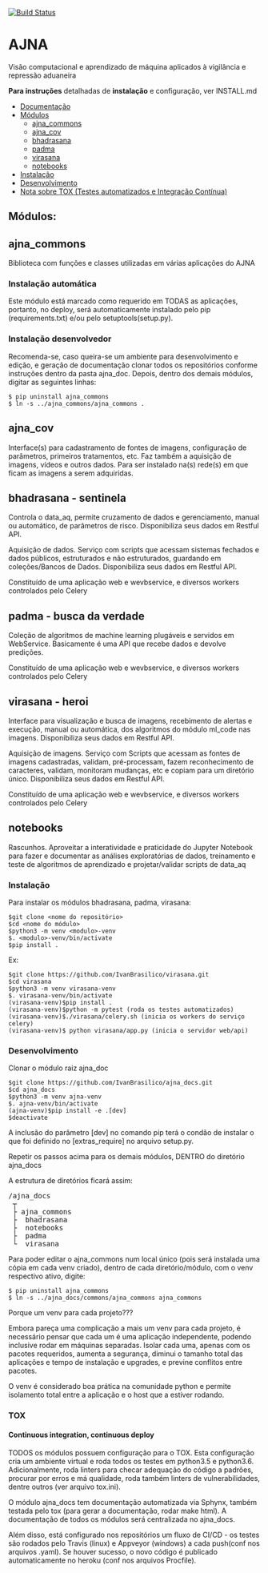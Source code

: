 [![Build Status](https://travis-ci.org/IvanBrasilico/ajna_docs.svg?branch=master)](https://travis-ci.org/IvanBrasilico/ajna_docs) 


# AJNA

Visão computacional e aprendizado de máquina aplicados à vigilância e repressão aduaneira

**Para instruções** detalhadas de **instalação** e configuração, ver INSTALL.md 

* [Documentação](http://ajna-mod.readthedocs.io/pt_BR/latest/)
* [Módulos](#Módulos)
  * [ajna_commons](#ajna_commons)
  * [ajna_cov](#ajna_cov)
  * [bhadrasana](#bhadrasana)
  * [padma](#padma)
  * [virasana](#virasana)
  * [notebooks](#notebooks)
* [Instalação](#instalação)
* [Desenvolvimento](#desenvolvimento)
* [Nota sobre TOX (Testes automatizados e Integração Contínua)](#tox)

## Módulos:
## ajna_commons
Biblioteca com funções e classes utilizadas em várias aplicações do AJNA

### Instalação automática
Este módulo está marcado como requerido em TODAS as aplicações, portanto, no deploy, será automaticamente instalado pelo pip (requirements.txt) e/ou pelo setuptools(setup.py). 

### Instalação desenvolvedor
Recomenda-se, caso queira-se um ambiente para desenvolvimento e edição, e geração de documentação clonar todos os repositórios conforme instruções dentro da pasta ajna_doc. Depois, dentro dos demais módulos, digitar as seguintes linhas:
```
$ pip uninstall ajna_commons
$ ln -s ../ajna_commons/ajna_commons .
```
## ajna_cov

Interface(s) para cadastramento de fontes de imagens, configuração de parâmetros, primeiros tratamentos, etc. Faz também a aquisição de imagens, vídeos e outros dados. Para ser instalado na(s) rede(s) em que ficam as imagens a serem adquiridas.

## bhadrasana - sentinela

Controla o data_aq, permite cruzamento de dados e gerenciamento, manual ou automático, de parâmetros de risco. Disponibiliza seus dados em Restful API.

Aquisição de dados. Serviço com scripts que acessam sistemas fechados e dados públicos, estruturados e não estruturados, guardando em coleções/Bancos de Dados. Disponibiliza seus dados em Restful API.

Constituído de uma aplicação web e wevbservice, e diversos workers controlados pelo Celery

## padma - busca da verdade

Coleção de algoritmos de machine learning plugáveis e servidos em WebService. Basicamente é uma API que recebe dados e devolve predições.

Constituído de uma aplicação web e wevbservice, e diversos workers controlados pelo Celery

## virasana - heroi

Interface para visualização e busca de imagens, recebimento de alertas e execução, manual ou automática, dos algoritmos do módulo ml_code nas imagens. Disponibiliza seus dados em Restful API.

Aquisição de imagens. Serviço com Scripts que acessam as fontes de imagens cadastradas, validam, pré-processam, fazem reconhecimento de caracteres, validam, monitoram mudanças, etc e copiam para um diretório único. Disponibiliza seus dados em Restful API.

Constituído de uma aplicação web e wevbservice, e diversos workers controlados pelo Celery

## notebooks

Rascunhos. Aproveitar a interatividade e praticidade do Jupyter Notebook para fazer e documentar as análises exploratórias de dados, treinamento e teste de algoritmos de aprendizado e projetar/validar scripts de data_aq


### Instalação 
Para instalar os módulos bhadrasana, padma, virasana:

```
$git clone <nome do repositório>
$cd <nome do módulo>
$python3 -m venv <modulo>-venv
$. <modulo>-venv/bin/activate
$pip install .
```
Ex:

```
$git clone https://github.com/IvanBrasilico/virasana.git
$cd virasana
$python3 -m venv virasana-venv
$. virasana-venv/bin/activate
(virasana-venv)$pip install .
(virasana-venv)$python -m pytest (roda os testes automatizados)
(virasana-venv)$./virasana/celery.sh (inicia os workers do serviço celery)
(virasana-venv)$ python virasana/app.py (inicia o servidor web/api)
```

### Desenvolvimento

Clonar o módulo raiz ajna_doc

```
$git clone https://github.com/IvanBrasilico/ajna_docs.git
$cd ajna_docs
$python3 -m venv ajna-venv
$. ajna-venv/bin/activate
(ajna-venv)$pip install -e .[dev]
$deactivate
```

A inclusão do parâmetro [dev] no comando pip terá o condão de instalar o que foi definido no [extras_require] no arquivo setup.py.

Repetir os passos acima para os demais módulos, DENTRO do diretório ajna_docs

A estrutura de diretórios ficará assim:

<pre>/ajna_docs  
 ┬  
 ├ ajna_commons
 ├  bhadrasana
 ├  notebooks
 ├  padma
 └  virasana
</pre>

Para poder editar o ajna_commons num local único (pois será instalada uma cópia em cada venv criado), dentro de cada diretório/módulo, com o venv respectivo ativo, digite:

```
$ pip uninstall ajna_commons
$ ln -s ../ajna_docs/commons/ajna_commons ajna_commons
```

Porque um venv para cada projeto???

Embora pareça uma complicação a mais um venv para cada projeto, é necessário pensar que cada um é uma aplicação independente, podendo inclusive rodar em máquinas separadas. Isolar cada uma, apenas com os pacotes requeridos, aumenta a segurança, diminui o tamanho total das aplicações e tempo de instalação e upgrades, e previne conflitos entre pacotes.

O venv é considerado boa prática na comunidade python e permite isolamento total entre a aplicação e o host que a estiver rodando. 

### TOX
#### Continuous integration, continuous deploy

TODOS os módulos possuem configuração para o TOX. Esta configuração cria um ambiente virtual e roda todos os testes em python3.5 e python3.6. Adicionalmente, roda linters para checar adequação do código a padrões, procurar por erros e má qualidade, roda também linters de vulnerabilidades, dentre outros (ver arquivo tox.ini).

O módulo ajna_docs tem documentação automatizada via Sphynx, também testada pelo tox (para gerar a documentação, rodar make html). A documentação de todos os módulos será centralizada no ajna_docs.

Além disso, está configurado nos repositórios um fluxo de CI/CD - os testes são rodados pelo Travis (linux) e Appveyor (windows) a cada push(conf nos arquivos .yaml). Se houver sucesso, o novo código é publicado automaticamente no heroku (conf nos arquivos Procfile).

